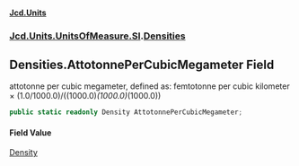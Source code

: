 #### [Jcd.Units](index.md 'index')
### [Jcd.Units.UnitsOfMeasure.SI](Jcd.Units.UnitsOfMeasure.SI.md 'Jcd.Units.UnitsOfMeasure.SI').[Densities](Densities.md 'Jcd.Units.UnitsOfMeasure.SI.Densities')

## Densities.AttotonnePerCubicMegameter Field

attotonne per cubic megameter, defined as: femtotonne per cubic kilometer × (1.0/1000.0)/((1000.0)*(1000.0)*(1000.0))

```csharp
public static readonly Density AttotonnePerCubicMegameter;
```

#### Field Value
[Density](Density.md 'Jcd.Units.UnitTypes.Density')